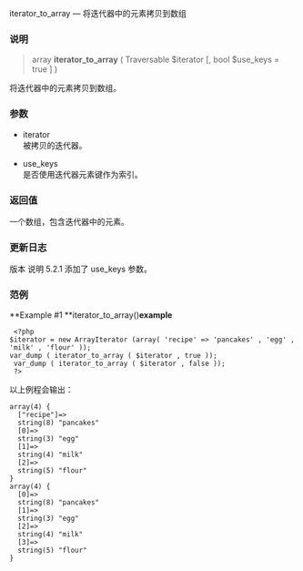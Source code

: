  iterator_to_array — 将迭代器中的元素拷贝到数组

### 说明

> array  **iterator_to_array** ( Traversable $iterator [, bool $use_keys = true ] )

将迭代器中的元素拷贝到数组。 

### 参数

- iterator  
被拷贝的迭代器。 

- use_keys  
是否使用迭代器元素键作为索引。 

### 返回值

一个数组，包含迭代器中的元素。 

### 更新日志

版本 说明 5.2.1 添加了 use_keys 参数。 

### 范例

**Example #1 **iterator_to_array()**example**
```
 <?php  
$iterator = new ArrayIterator (array( 'recipe' => 'pancakes' , 'egg' , 'milk' , 'flour' )); 
var_dump ( iterator_to_array ( $iterator , true ));
 var_dump ( iterator_to_array ( $iterator , false )); 
 ?>  
```

以上例程会输出：

    array(4) {
      ["recipe"]=>
      string(8) "pancakes"
      [0]=>
      string(3) "egg"
      [1]=>
      string(4) "milk"
      [2]=>
      string(5) "flour"
    }
    array(4) {
      [0]=>
      string(8) "pancakes"
      [1]=>
      string(3) "egg"
      [2]=>
      string(4) "milk"
      [3]=>
      string(5) "flour"
    }

